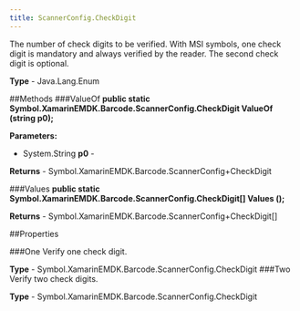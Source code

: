 ```yaml
---
title: ScannerConfig.CheckDigit
---
```

The number of check digits to be verified. With MSI symbols, one check digit is mandatory and always verified by the reader. The second check digit is optional.

**Type** - Java.Lang.Enum

##Methods
###ValueOf
**public static Symbol.XamarinEMDK.Barcode.ScannerConfig.CheckDigit ValueOf (string p0);**


        

**Parameters:** 

* System.String **p0** - 
        

**Returns** - Symbol.XamarinEMDK.Barcode.ScannerConfig+CheckDigit

###Values
**public static Symbol.XamarinEMDK.Barcode.ScannerConfig.CheckDigit[] Values ();**


        


**Returns** - Symbol.XamarinEMDK.Barcode.ScannerConfig+CheckDigit[]

##Properties

###One
Verify one check digit.

**Type** - Symbol.XamarinEMDK.Barcode.ScannerConfig.CheckDigit
###Two
Verify two check digits.

**Type** - Symbol.XamarinEMDK.Barcode.ScannerConfig.CheckDigit


